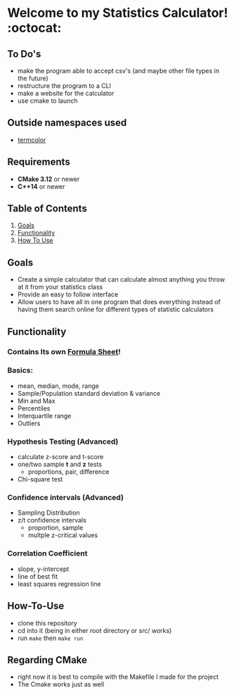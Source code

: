 
# Welcome to my Statistics Calculator! :octocat:

## To Do's
- make the program able to accept csv's (and maybe other file types in the future)
- restructure the program to a CLI
- make a website for the calculator
- use cmake to launch

## Outside namespaces used
- [termcolor](https://github.com/marinov98/termcolor)

## Requirements 
- **CMake 3.12** or newer
- **C++14** or newer

## Table of Contents
  1. [Goals](#Goals)
  2. [Functionality](#Functionality)
  3. [How To Use](#How-To-Use)

## Goals
- Create a simple calculator that can calculate almost anything you throw at it from your statistics class
- Provide an easy to follow interface 
- Allow users to have all in one program that does everything instead of having them search online for different types of statistic calculators

## Functionality 

### Contains Its own [Formula Sheet](https://github.com/marinov98/Statistical_Calculator/blob/master/src/formulas.txt)!

### Basics: 
- mean, median, mode, range
- Sample/Population standard deviation & variance
- Min and Max
- Percentiles
- Interquartile range
- Outliers

### Hypothesis Testing (Advanced)
- calculate z-score and t-score
- one/two sample **t** and **z** tests
  - proportions, pair, difference 
- Chi-square test

### Confidence intervals (Advanced)
- Sampling Distribution
- z/t confidence intervals
  - proportion, sample
  - multple z-critical values
  
### Correlation Coefficient
- slope, y-intercept
- line of best fit 
- least squares regression line

## How-To-Use
- clone this repository
- cd into it (being in either root directory or src/ works)
- run ```make``` then ```make run```

## Regarding CMake
- right now it is best to compile with the Makefile I made for the project
- The Cmake works just as well
